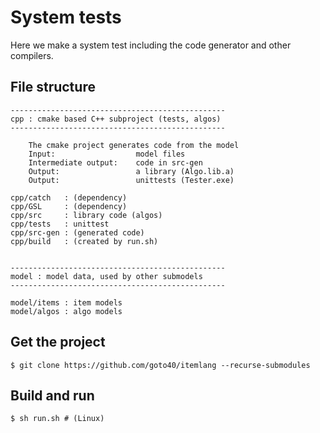 # System tests

Here we make a system test including the code generator and other compilers.

## File structure

    ------------------------------------------------
    cpp : cmake based C++ subproject (tests, algos)
    ------------------------------------------------

        The cmake project generates code from the model
        Input:                  model files
        Intermediate output:    code in src-gen
        Output:                 a library (Algo.lib.a)
        Output:                 unittests (Tester.exe)

    cpp/catch   : (dependency)
    cpp/GSL     : (dependency)
    cpp/src     : library code (algos)
    cpp/tests   : unittest
    cpp/src-gen : (generated code)
    cpp/build   : (created by run.sh)


    ------------------------------------------------
    model : model data, used by other submodels
    ------------------------------------------------

    model/items : item models
    model/algos : algo models


## Get the project

    $ git clone https://github.com/goto40/itemlang --recurse-submodules 


## Build and run

    $ sh run.sh # (Linux)


